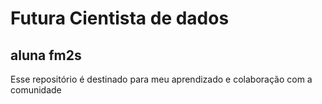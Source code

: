 # Futura Cientista de dados 
 
## aluna fm2s

Esse repositório é destinado para meu aprendizado e colaboração com a comunidade
